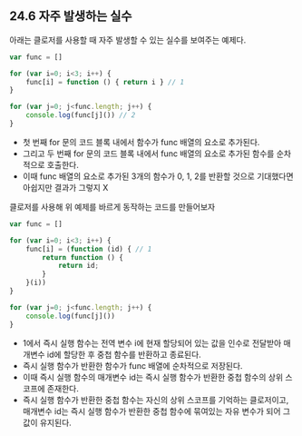 ## 24.6 자주 발생하는 실수

아래는 클로저를 사용할 때 자주 발생할 수 있는 실수를 보여주는 예제다.

```js
var func = []

for (var i=0; i<3; i++) {
    func[i] = function () { return i } // 1
}

for (var j=0; j<func.length; j++) {
    console.log(func[j]()) // 2
}
```

- 첫 번째 for 문의 코드 블록 내에서 함수가 func 배열의 요소로 추가된다.
- 그리고 두 번째 for 문의 코드 블록 내에서 func 배열의 요소로 추가된 함수를 순차적으로 호출한다.
- 이때 func 배열의 요소로 추가된 3개의 함수가 0, 1, 2를 반환할 것으로 기대했다면 아쉽지만 결과가 그렇지 X

클로저를 사용해 위 예제를 바르게 동작하는 코드를 만들어보자

```js
var func = []

for (var i=0; i<3; i++) {
    func[i] = (function (id) { // 1
        return function () {
            return id;
        }
    }(i))
}

for (var j=0; j<func.length; j++) {
    console.log(func[j]())
}
```

- 1에서 즉시 실행 함수는 전역 변수 i에 현재 할당되어 있는 값을 인수로 전달받아 매개변수 id에 할당한 후 중첩 함수를 반환하고 종료된다.
- 즉시 실행 함수가 반환한 함수가 func 배열에 순차적으로 저장된다.
- 이때 즉시 실행 함수의 매개변수 id는 즉시 실행 함수가 반환한 중첩 함수의 상위 스코프에 존재한다.
- 즉시 실행 함수가 반환한 중첩 함수는 자신의 상위 스코프를 기억하는 클로저이고, 매개변수 id는 즉시 실행 함수가 반환한 중첩 함수에 묶여있는 자유 변수가 되어 그 값이 유지된다.